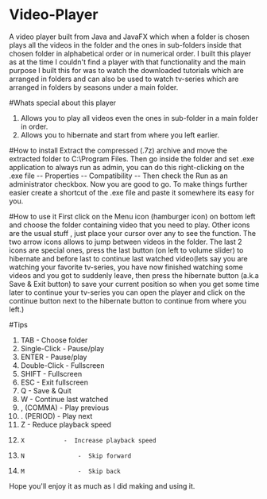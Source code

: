 # Video-Player
A video player built from Java and JavaFX which when a folder is chosen plays all the videos in the folder and the ones in sub-folders inside that chosen folder in alphabetical order or in numerical order. I built this player as at the time I couldn't find a player with that functionality and the main purpose I built this for was to watch the downloaded tutorials which are arranged in folders and can also be used to watch tv-series which are arranged  in folders by seasons under a main folder.  

#Whats special about this player
1. Allows you to play all videos even the ones in sub-folder in a main folder in order.
2. Allows you to hibernate and start from where you left earlier.

#How to install 
Extract the compressed (.7z) archive and move the extracted folder to C:\Program Files. Then go inside the folder and set .exe application to always run as admin, you can do this right-clicking on the .exe file -- Properties -- Compatibility -- Then check the Run as an administrator checkbox. Now you are good to go. To make things further easier create a shortcut of the .exe file and paste it somewhere its easy for you.

#How to use it
First click on the Menu icon (hamburger icon) on bottom left and choose the folder containing video that you need to play.
Other icons are the usual stuff , just place your cursor over any to see the function.
The two arrow icons allows to jump between videos in the folder.
The last 2 icons are special ones, press the last button (on left to volume slider) to hibernate and before last to continue last watched video(lets say you are watching your favorite tv-series, you have now finished watching some videos and you got to suddenly leave, then press the hibernate button (a.k.a Save & Exit button) to save your current position so when you get some time later to continue your tv-series you can open the player and click on the continue button next to the hibernate button to continue from where you left.)

#Tips
1. 	TAB       	-  Choose folder
2. 	Single-Click 	-  Pause/play
3. 	ENTER     	-  Pause/play
3. 	Double-Click 	-  Fullscreen
3. 	SHIFT     	-  Fullscreen
4. 	ESC       	-  Exit fullscreen 
5. 	Q         	-  Save & Quit
6. 	W         	-  Continue last watched
7. 	, (COMMA) 	-  Play previous
8. 	. (PERIOD)	-  Play next
9. 	Z         	-  Reduce playback speed
10. 	X       	-  Increase playback speed
11.     N               -  Skip forward
12.     M               -  Skip back

 


Hope you'll enjoy it as much as I did making and using it.